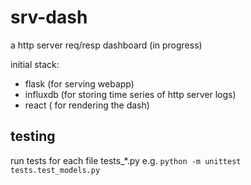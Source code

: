 # srv-dash
a http server req/resp dashboard (in progress)

initial stack:
- flask (for serving webapp)
- influxdb (for storing time series of http server logs)
- react ( for rendering the dash)

## testing
run tests for each file tests_*.py e.g. `python -m unittest tests.test_models.py`
